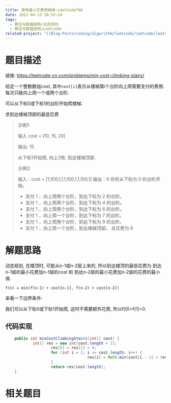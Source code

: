 ```yaml
---
title: 使用最小花费爬楼梯-LeetCode746
date: 2022-04-13 20:52:24
tags:
  - 算法与数据结构/动态规划
  - 算法与数据结构/Leetcode
related-project: "[[Blog-Posts/coding/algorithm/leetcode/leetcode|leetcode]]"
---
```


# 题目描述

链接: https://leetcode-cn.com/problems/min-cost-climbing-stairs/

给定一个整数数组cost, 其中`cost[i]`表示从楼梯第i个台阶向上爬需要支付的费用. 每次只能向上爬一个或两个台阶.

可以从下标0或下标1的台阶开始爬楼梯.

求到达楼梯顶部的最低花费

> 示例1:
>
> 输入 cost = \[10, 15, 20]
>
> 输出: 15
>
> 从下标1开始爬, 向上2格. 到达楼梯顶部.
>
> 示例2:
>
> 输入：cost = \[1,100,1,1,1,100,1,1,100,1]
> 	输出：6
> 	你将从下标为 0 的台阶开始。
>
> - 支付 1 ，向上爬两个台阶，到达下标为 2 的台阶。
> - 支付 1 ，向上爬两个台阶，到达下标为 4 的台阶。
> - 支付 1 ，向上爬两个台阶，到达下标为 6 的台阶。
> - 支付 1 ，向上爬一个台阶，到达下标为 7 的台阶。
> - 支付 1 ，向上爬两个台阶，到达下标为 9 的台阶。
> - 支付 1 ，向上爬一个台阶，到达楼梯顶部。
> 总花费为 6
>

<!--more-->

# 解题思路

动态规划, 在楼顶时, 可能从n-1或n-2层上来的, 所以到达楼顶的最低花费为 到达n-1层的最小花费加n-1层的cost 和 到达n-2层的最小花费加n-2层的花费的最小值. 

`f(n) = min(f(n-1) + cost[n-1], f(n-2) + cost[n-2])`

来看一下边界条件:

我们可以从下标0或下标1开始爬, 这时不需要额外花费, 所以f(0)=f(1)=0.

## 代码实现

```java
	public int minCostClimbingStairs(int[] cost) {
		    int[] res = new int[cost.length + 1];
		    		res[0] = res[1] = 0;
		    		for (int i = 2; i <= cost.length; i++) {
		    		    			res[i] = Math.min(cost[i - 1] + res[i - 1], cost[i - 2] + res[i - 2]);
		    		}
		    		return res[cost.length];
	}
```

# 相关题目

